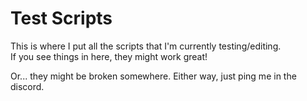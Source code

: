 # Test Scripts

This is where I put all the scripts that I'm currently testing/editing.   
If you see things in here, they might work great!  

Or... they might be broken somewhere. Either way, just ping me in the discord.

